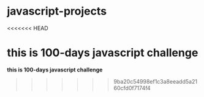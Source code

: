 # javascript-projects

<<<<<<< HEAD

# this is 100-days javascript challenge

**this is 100-days javascript challenge**

> > > > > > > 9ba20c54998ef1c3a8eeadd5a2160cfd0f7174f4
